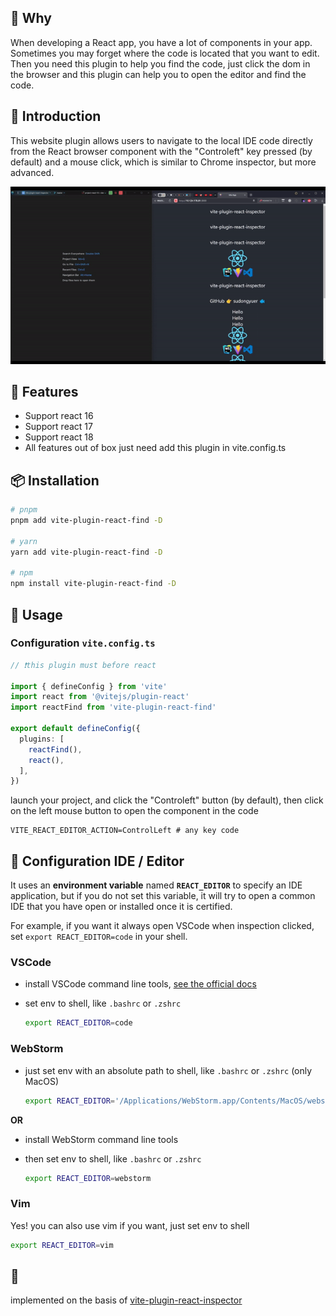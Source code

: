 ## 👀 Why
When developing a React app, you have a lot of components in your app. Sometimes you may forget where the code is located that you want to edit. Then you need this plugin to help you find the code, just click the dom in the browser and this plugin can help you to open the editor and find the code.


## 📖 Introduction
This website plugin allows users to navigate to the local IDE code directly from the React browser component with the "Controleft" key pressed (by default) and a mouse click, which is similar to Chrome inspector, but more advanced.

![](./packages/vite-plugin-react-find/docs/react-plugin-find.gif)

## 🌈 Features

- Support react 16
- Support react 17
- Support react 18
- All features out of box just need add this plugin in vite.config.ts

## 📦 Installation

```bash
# pnpm 
pnpm add vite-plugin-react-find -D

# yarn
yarn add vite-plugin-react-find -D

# npm
npm install vite-plugin-react-find -D
```

## 🦄 Usage

### Configuration `vite.config.ts`

```ts
// ❗️this plugin must before react

import { defineConfig } from 'vite'
import react from '@vitejs/plugin-react'
import reactFind from 'vite-plugin-react-find'

export default defineConfig({
  plugins: [
    reactFind(),
    react(),
  ],
})
```

launch your project, and click the "Controleft" button (by default), then click on the left mouse button to open the component in the code

```dotenv
VITE_REACT_EDITOR_ACTION=ControlLeft # any key code 
```

## 🔌  Configuration IDE / Editor

It uses an **environment variable** named **`REACT_EDITOR`** to specify an IDE application, but if you do not set this variable, it will try to open a common IDE that you have open or installed once it is certified.

For example, if you want it always open VSCode when inspection clicked, set `export REACT_EDITOR=code` in your shell.


### VSCode

- install VSCode command line tools, [see the official docs](https://code.visualstudio.com/docs/setup/mac#_launching-from-the-command-line)

- set env to shell, like `.bashrc` or `.zshrc`

  ```bash
  export REACT_EDITOR=code
  ```


### WebStorm

- just set env with an absolute path to shell, like `.bashrc` or `.zshrc` (only MacOS)

  ```bash
  export REACT_EDITOR='/Applications/WebStorm.app/Contents/MacOS/webstorm'
  ```

**OR**

- install WebStorm command line tools

- then set env to shell, like `.bashrc` or `.zshrc`

  ```bash
  export REACT_EDITOR=webstorm
  ```


### Vim

Yes! you can also use vim if you want, just set env to shell

```bash
export REACT_EDITOR=vim
```

## 🌸
implemented on the basis of [vite-plugin-react-inspector](https://www.npmjs.com/package/vite-plugin-react-inspector)
